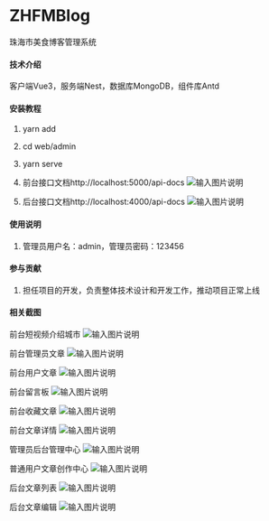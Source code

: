 # ZHFMBlog
珠海市美食博客管理系统

#### 技术介绍
客户端Vue3，服务端Nest，数据库MongoDB，组件库Antd

#### 安装教程

1.  yarn add
2.  cd web/admin
3.  yarn serve
4.  前台接口文档http://localhost:5000/api-docs
    ![输入图片说明](images/11.png)

5.  后台接口文档http://localhost:4000/api-docs
    ![输入图片说明](images/12.png)

#### 使用说明

1.  管理员用户名：admin，管理员密码：123456

#### 参与贡献

1.  担任项目的开发，负责整体技术设计和开发工作，推动项目正常上线

#### 相关截图

前台短视频介绍城市
![输入图片说明](images/1.png)

前台管理员文章
![输入图片说明](images/2.png)

前台用户文章
![输入图片说明](images/3.png)

前台留言板
![输入图片说明](images/4.png)

前台收藏文章
![输入图片说明](images/5.png)

前台文章详情
![输入图片说明](images/6.png)

管理员后台管理中心
![输入图片说明](images/7.png)

普通用户文章创作中心
![输入图片说明](images/8.png)

后台文章列表
![输入图片说明](images/9.png)

后台文章编辑
![输入图片说明](images/10.png)